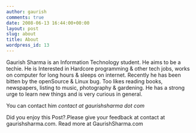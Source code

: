 ```yaml
---
author: gaurish
comments: true
date: 2008-06-13 16:44:00+00:00
layout: post
slug: about
title: About
wordpress_id: 13
---
```


Gaurish Sharma is an Information Technology student. He aims to be a techie. He is Interested in Hardcore programming & other tech jobs, works on computer for long hours & sleeps on internet. Recently he has been bitten by the openSource & Linux bug. Too likes reading books, newspapers, listing to music, photography & gardening. He has a strong urge to learn new things and is very curious in general.  

  

You can contact him _contact at gaurishsharma dot com_

Did you enjoy this Post?.Please give your feedback at contact at gaurishsharma.com.
Read more at GaurishSharma.com
